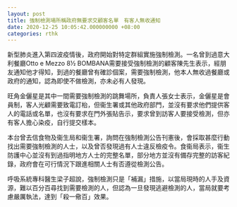```yaml
---
layout: post
title: 強制檢測場所稱政府無要求交顧客名單　有客人無收通知
date: 2020-12-25 10:05:42.000000000 +08:00
categories: rthk
---
```


新型肺炎進入第四波疫情後，政府開始對特定群組實施強制檢測。一名曾到過意大利餐廳Otto e Mezzo 8½ BOMBANA需要接受強制檢測的顧客陳先生表示，經朋友通知他才得知，到過的餐廳曾有確診個案，需要強制檢測，他本人無收過餐廳或政府的通知，認為即使不做檢測，亦未必有人發現。

旺角金儷星是其中一間需要強制檢測的跳舞場所，負責人張女士表示，金儷星是會員制，客人光顧需要致電訂枱，但衞生署或其他政府部門，並沒有要求他們提供客人的電話或名單，也沒有要求在門外張貼告示，要求曾到訪客人要接受檢測，但亦有客人擔心染疫，自行提交樣本。

本台曾去信食物及衞生局和衞生署，詢問在強制檢測公告刊憲後，會採取甚麼行動找出需要強制檢測的人士，以及曾否發現過有人士違反檢疫令。食衞局表示，衞生防護中心並沒有到過指明地方人士的完整名單，部分地方並沒有備存完整的訪客紀錄，政府會在可行情況下跟進相關人士有否遵從檢測公告。

呼吸系統專科醫生梁子超說，強制檢測只是「補漏」措施，以當局現時的人手及資源，難以百分百尋找到需要檢測的人，但認為一旦發現逃避檢測的人，當局就要考慮嚴厲執法，達到「殺一儆百」效果。
